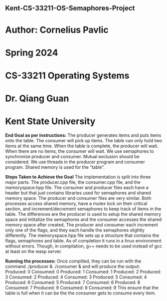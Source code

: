 ## Kent-CS-33211-OS-Semaphores-Project
# Author: Cornelius Pavlic
# Spring 2024
# CS-33211 Operating Systems
# Dr. Qiang Guan
# Kent State University

**End Goal as per instructions:**
The producer generates items and puts items onto the table. The consumer will pick up items. The table can only hold two items at the same time. When the table is complete, the producer will wait. When there are no items, the consumer will wait. We use semaphores to synchronize producer and consumer.  Mutual exclusion should be considered. We use threads in the producer program and consumer program. Shared memory is used for the “table”.


**Steps Taken to Achieve the Goal**
The implementation is split into three major parts. The producer.cpp file, the consumer.cpp file, and the memoryspace.hpp file. The consumer and producer files each have a header but that just contains libraries used for semaphores and shared memory space. The producer and consumer files are very similar. Both processes access shared memory, have a mutex lock on their critical section, and increment/decrement semaphores to keep track of items in the table.  The differences are the producer is used to setup the shared memory space and intitalize the semaphores and the consumer accesses the shared memory space after created, The producer and consumer each increment only one of the flags, and they each handle the semaphores slightly differently. 
    The memoryspace.hpp file sets up a structure that contains the flags, semaphores and table. As of completion it runs in a linux environment without errors. Though, in compilation, g++ needs to be used instead of gcc at least on the wasp server. 


**Running the processes:**
    Once compliled, they can be run with the command ./producer & ./consumer & and will produce the output: 
    Produced: 0
    Consumed: 0
    Produced: 1
    Consumed: 1
    Produced: 2
    Produced: 3
    Consumed: 2
    Produced: 4
    Consumed: 3
    Produced: 5
    Consumed: 4
    Produced: 6
    Consumed: 5
    Produced: 7
    Consumed: 6
    Produced: 8
    Consumed: 7
    Produced: 9
    Consumed: 8
    Consumed: 9
This ensure that the table is full when it can be the the consumer gets to consume every item. 


